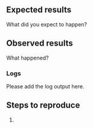 ## Expected results

What did you expect to happen?

## Observed results

What happened?

### Logs

Please add the log output here.

## Steps to reproduce

1. 
